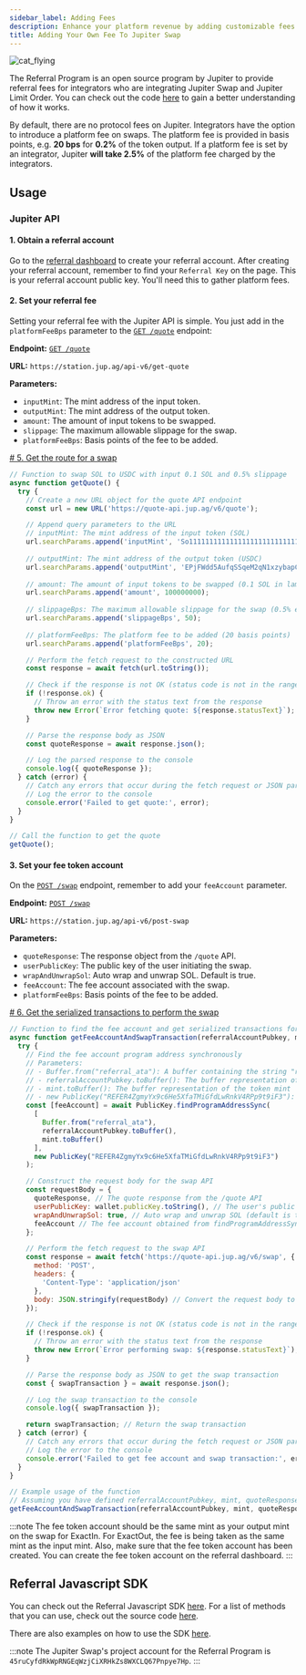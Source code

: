 ```yaml
---
sidebar_label: Adding Fees
description: Enhance your platform revenue by adding customizable fees to Jupiter swap using the Jupiter API. Learn how to implement it effortlessly!
title: Adding Your Own Fee To Jupiter Swap
---
```


<head>
    <title>Add Fees to Jupiter API: Enhance Your Platform Revenue Seamlessly</title>
    <meta name="twitter:card" content="summary" />
</head>

![cat_flying](./cat_flying_money.png)

The Referral Program is an open source program by Jupiter to provide referral fees for integrators who are integrating Jupiter Swap and Jupiter Limit Order. You can check out the code [here](https://github.com/TeamRaccoons/referral) to gain a better understanding of how it works.

By default, there are no protocol fees on Jupiter. Integrators have the option to introduce a platform fee on swaps. The platform fee is provided in basis points, e.g. **20 bps** for **0.2%** of the token output. If a platform fee is set by an integrator, Jupiter **will take 2.5%** of the platform fee charged by the integrators.

## Usage

### Jupiter API

#### 1. Obtain a referral account

Go to the [referral dashboard](https://referral.jup.ag/dashboard) to create your referral account. After creating your referral account, remember to find your `Referral Key` on the page. This is your referral account public key. You'll need this to gather platform fees.

#### 2. Set your referral fee

Setting your referral fee with the Jupiter API is simple. You just add in the `platformFeeBps` parameter to the [`GET /quote`](/api-v6/get-quote) endpoint:

**Endpoint:** [`GET /quote`](/api-v6/get-quote)

**URL:** `https://station.jup.ag/api-v6/get-quote`

**Parameters:**
- `inputMint`: The mint address of the input token.
- `outputMint`: The mint address of the output token.
- `amount`: The amount of input tokens to be swapped.
- `slippage`: The maximum allowable slippage for the swap.
- `platformFeeBps`: Basis points of the fee to be added.

[# 5. Get the route for a swap](/docs/apis/swap-api#5-get-the-route-for-a-swap)

```js
// Function to swap SOL to USDC with input 0.1 SOL and 0.5% slippage
async function getQuote() {
  try {
    // Create a new URL object for the quote API endpoint
    const url = new URL('https://quote-api.jup.ag/v6/quote');

    // Append query parameters to the URL
    // inputMint: The mint address of the input token (SOL)
    url.searchParams.append('inputMint', 'So11111111111111111111111111111111111111112');
    
    // outputMint: The mint address of the output token (USDC)
    url.searchParams.append('outputMint', 'EPjFWdd5AufqSSqeM2qN1xzybapC8G4wEGGkZwyTDt1v');
    
    // amount: The amount of input tokens to be swapped (0.1 SOL in lamports, where 1 SOL = 1,000,000,000 lamports)
    url.searchParams.append('amount', 100000000);
    
    // slippageBps: The maximum allowable slippage for the swap (0.5% expressed in basis points)
    url.searchParams.append('slippageBps', 50);
    
    // platformFeeBps: The platform fee to be added (20 basis points)
    url.searchParams.append('platformFeeBps', 20);

    // Perform the fetch request to the constructed URL
    const response = await fetch(url.toString());

    // Check if the response is not OK (status code is not in the range 200-299)
    if (!response.ok) {
      // Throw an error with the status text from the response
      throw new Error(`Error fetching quote: ${response.statusText}`);
    }

    // Parse the response body as JSON
    const quoteResponse = await response.json();

    // Log the parsed response to the console
    console.log({ quoteResponse });
  } catch (error) {
    // Catch any errors that occur during the fetch request or JSON parsing
    // Log the error to the console
    console.error('Failed to get quote:', error);
  }
}

// Call the function to get the quote
getQuote();
```

#### 3. Set your fee token account

On the [`POST /swap`](/api-v6/post-swap) endpoint, remember to add your `feeAccount` parameter.

**Endpoint:** [`POST /swap`](/api-v6/post-swap)

**URL:** `https://station.jup.ag/api-v6/post-swap`

**Parameters:**
- `quoteResponse`: The response object from the `/quote` API.
- `userPublicKey`: The public key of the user initiating the swap.
- `wrapAndUnwrapSol`: Auto wrap and unwrap SOL. Default is true.
- `feeAccount`: The fee account associated with the swap.
- `platformFeeBps`: Basis points of the fee to be added.

[# 6. Get the serialized transactions to perform the swap](/docs/apis/swap-api#6-get-the-serialized-transactions-to-perform-the-swap)

```js
// Function to find the fee account and get serialized transactions for the swap
async function getFeeAccountAndSwapTransaction(referralAccountPubkey, mint, quoteResponse, wallet) {
  try {
    // Find the fee account program address synchronously
    // Parameters:
    // - Buffer.from("referral_ata"): A buffer containing the string "referral_ata"
    // - referralAccountPubkey.toBuffer(): The buffer representation of the referral account public key
    // - mint.toBuffer(): The buffer representation of the token mint
    // - new PublicKey("REFER4ZgmyYx9c6He5XfaTMiGfdLwRnkV4RPp9t9iF3"): The public key of the Referral Program
    const [feeAccount] = await PublicKey.findProgramAddressSync(
      [
        Buffer.from("referral_ata"),
        referralAccountPubkey.toBuffer(),
        mint.toBuffer()
      ],
      new PublicKey("REFER4ZgmyYx9c6He5XfaTMiGfdLwRnkV4RPp9t9iF3")
    );

    // Construct the request body for the swap API
    const requestBody = {
      quoteResponse, // The quote response from the /quote API
      userPublicKey: wallet.publicKey.toString(), // The user's public key
      wrapAndUnwrapSol: true, // Auto wrap and unwrap SOL (default is true)
      feeAccount // The fee account obtained from findProgramAddressSync
    };

    // Perform the fetch request to the swap API
    const response = await fetch('https://quote-api.jup.ag/v6/swap', {
      method: 'POST',
      headers: {
        'Content-Type': 'application/json'
      },
      body: JSON.stringify(requestBody) // Convert the request body to a JSON string
    });

    // Check if the response is not OK (status code is not in the range 200-299)
    if (!response.ok) {
      // Throw an error with the status text from the response
      throw new Error(`Error performing swap: ${response.statusText}`);
    }

    // Parse the response body as JSON to get the swap transaction
    const { swapTransaction } = await response.json();

    // Log the swap transaction to the console
    console.log({ swapTransaction });

    return swapTransaction; // Return the swap transaction
  } catch (error) {
    // Catch any errors that occur during the fetch request or JSON parsing
    // Log the error to the console
    console.error('Failed to get fee account and swap transaction:', error);
  }
}

// Example usage of the function
// Assuming you have defined referralAccountPubkey, mint, quoteResponse, and wallet elsewhere
getFeeAccountAndSwapTransaction(referralAccountPubkey, mint, quoteResponse, wallet);
```

:::note
The fee token account should be the same mint as your output mint on the swap for ExactIn. For ExactOut, the fee is being taken as the same mint as the input mint. Also, make sure that the fee token account has been created. You can create the fee token account on the referral dashboard.
:::

## Referral Javascript SDK

You can check out the Referral Javascript SDK [here](https://www.npmjs.com/package/@jup-ag/referral-sdk). For a list of methods that you can use, check out the source code [here](https://github.com/TeamRaccoons/referral/blob/main/packages/sdk/src/referral.ts).

There are also examples on how to use the SDK [here](https://github.com/TeamRaccoons/referral/tree/main/example).

:::note
The Jupiter Swap's project account for the Referral Program is `45ruCyfdRkWpRNGEqWzjCiXRHkZs8WXCLQ67Pnpye7Hp`.
:::
